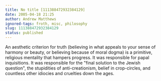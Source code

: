 ```yaml
---
title: No title [111388472932384129]
date: 2005-04-18 21:25
author: Andrew Matthews
ignored-tags: froth, misc, philosophy
slug: 111388472932384129
status: published
---
```


An aesthetic criterion for truth (believing in what appeals to your sense of harmony or beauty, or believing because of moral dogma) is a primitive, religious mentality that hampers progress. It was responsible for papal inquisitions. It was responsible for the "final solution to the Jewish question", the stupidities of anti-creationism, belief in crop-circles, and countless other idiocies and cruelties down the ages.
